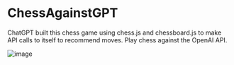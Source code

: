 # ChessAgainstGPT
ChatGPT built this chess game using chess.js and chessboard.js to make API calls to itself to recommend moves. 
Play chess against the OpenAI API.

![image](https://github.com/SeanTalley/ChessAgainstGPT/assets/55466559/79cd5125-58b2-44ab-a20a-cb06ea30d71d)
